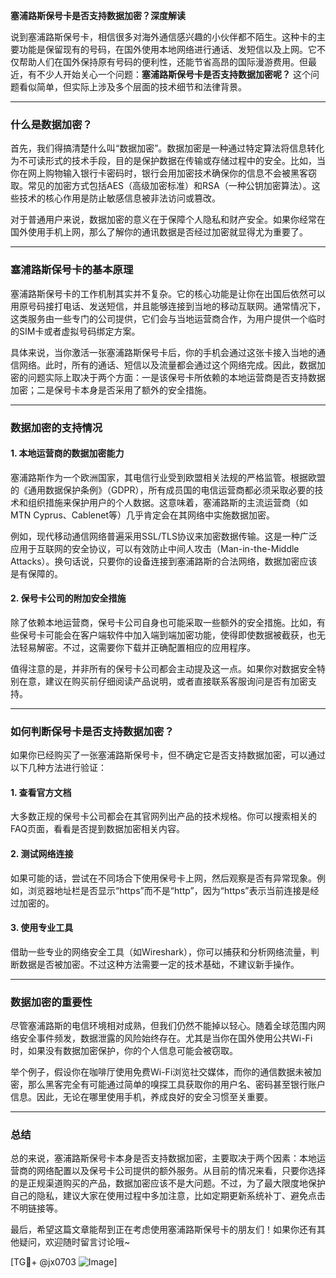 **塞浦路斯保号卡是否支持数据加密？深度解读**

说到塞浦路斯保号卡，相信很多对海外通信感兴趣的小伙伴都不陌生。这种卡的主要功能是保留现有的号码，在国外使用本地网络进行通话、发短信以及上网。它不仅帮助人们在国外保持原有号码的便利性，还能节省高昂的国际漫游费用。但最近，有不少人开始关心一个问题：**塞浦路斯保号卡是否支持数据加密呢？** 这个问题看似简单，但实际上涉及多个层面的技术细节和法律背景。

---

### 什么是数据加密？

首先，我们得搞清楚什么叫“数据加密”。数据加密是一种通过特定算法将信息转化为不可读形式的技术手段，目的是保护数据在传输或存储过程中的安全。比如，当你在网上购物输入银行卡密码时，银行会用加密技术确保你的信息不会被黑客窃取。常见的加密方式包括AES（高级加密标准）和RSA（一种公钥加密算法）。这些技术的核心作用是防止敏感信息被非法访问或篡改。

对于普通用户来说，数据加密的意义在于保障个人隐私和财产安全。如果你经常在国外使用手机上网，那么了解你的通讯数据是否经过加密就显得尤为重要了。

---

### 塞浦路斯保号卡的基本原理

塞浦路斯保号卡的工作机制其实并不复杂。它的核心功能是让你在出国后依然可以用原号码接打电话、发送短信，并且能够连接到当地的移动互联网。通常情况下，这类服务由一些专门的公司提供，它们会与当地运营商合作，为用户提供一个临时的SIM卡或者虚拟号码绑定方案。

具体来说，当你激活一张塞浦路斯保号卡后，你的手机会通过这张卡接入当地的通信网络。此时，所有的通话、短信以及流量都会通过这个网络完成。因此，数据加密的问题实际上取决于两个方面：一是该保号卡所依赖的本地运营商是否支持数据加密；二是保号卡本身是否采用了额外的安全措施。

---

### 数据加密的支持情况

#### 1. **本地运营商的数据加密能力**
塞浦路斯作为一个欧洲国家，其电信行业受到欧盟相关法规的严格监管。根据欧盟的《通用数据保护条例》（GDPR），所有成员国的电信运营商都必须采取必要的技术和组织措施来保护用户的个人数据。这意味着，塞浦路斯的主流运营商（如MTN Cyprus、Cablenet等）几乎肯定会在其网络中实施数据加密。

例如，现代移动通信网络普遍采用SSL/TLS协议来加密数据传输。这是一种广泛应用于互联网的安全协议，可以有效防止中间人攻击（Man-in-the-Middle Attacks）。换句话说，只要你的设备连接到塞浦路斯的合法网络，数据加密应该是有保障的。

#### 2. **保号卡公司的附加安全措施**
除了依赖本地运营商，保号卡公司自身也可能采取一些额外的安全措施。比如，有些保号卡可能会在客户端软件中加入端到端加密功能，使得即使数据被截获，也无法轻易解密。不过，这需要你下载并正确配置相应的应用程序。

值得注意的是，并非所有的保号卡公司都会主动提及这一点。如果你对数据安全特别在意，建议在购买前仔细阅读产品说明，或者直接联系客服询问是否有加密支持。

---

### 如何判断保号卡是否支持数据加密？

如果你已经购买了一张塞浦路斯保号卡，但不确定它是否支持数据加密，可以通过以下几种方法进行验证：

#### 1. 查看官方文档
大多数正规的保号卡公司都会在其官网列出产品的技术规格。你可以搜索相关的FAQ页面，看看是否提到数据加密相关内容。

#### 2. 测试网络连接
如果可能的话，尝试在不同场合下使用保号卡上网，然后观察是否有异常现象。例如，浏览器地址栏是否显示“https”而不是“http”，因为“https”表示当前连接是经过加密的。

#### 3. 使用专业工具
借助一些专业的网络安全工具（如Wireshark），你可以捕获和分析网络流量，判断数据是否被加密。不过这种方法需要一定的技术基础，不建议新手操作。

---

### 数据加密的重要性

尽管塞浦路斯的电信环境相对成熟，但我们仍然不能掉以轻心。随着全球范围内网络安全事件频发，数据泄露的风险始终存在。尤其是当你在国外使用公共Wi-Fi时，如果没有数据加密保护，你的个人信息可能会被窃取。

举个例子，假设你在咖啡厅使用免费Wi-Fi浏览社交媒体，而你的通信数据未被加密，那么黑客完全有可能通过简单的嗅探工具获取你的用户名、密码甚至银行账户信息。因此，无论在哪里使用手机，养成良好的安全习惯至关重要。

---

### 总结

总的来说，塞浦路斯保号卡本身是否支持数据加密，主要取决于两个因素：本地运营商的网络配置以及保号卡公司提供的额外服务。从目前的情况来看，只要你选择的是正规渠道购买的产品，数据加密应该不是大问题。不过，为了最大限度地保护自己的隐私，建议大家在使用过程中多加注意，比如定期更新系统补丁、避免点击不明链接等。

最后，希望这篇文章能帮到正在考虑使用塞浦路斯保号卡的朋友们！如果你还有其他疑问，欢迎随时留言讨论哦~

[TG💪+ @jx0703 ![Image](https://github.com/user-attachments/assets/dbca1d08-cadb-493c-b0ec-ad6f7a83f270)]